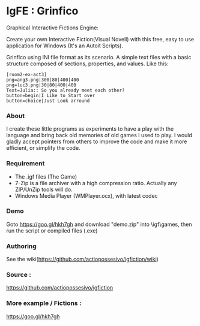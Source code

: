 # IgFE : Grinfico
Graphical Interactive Fictions Engine:

Create your own Interactive Fiction(Visual Novell) with this free, easy to use application for Windows (It's an Autoit Scripts).

Grinfico using INI file format as its scenario. A simple text files with a basic structure composed of sections, properties, and values. Like this:

	[room2-ex-act3]
	png=ang3.png|300|80|400|400
	png=luc3.png|30|80|400|400
	Text=Julia:: So you already meet each other?
	button=begin|I Like to Start over
	button=choice|Just Look arround

### About
I create these little programs as experiments to have a play with the language and bring back old memories of old games I used to play.  I would gladly accept pointers from others to improve the code and make it more efficient, or simplify the code. 

### Requirement
 * The .igf files (The Game)
 * 7-Zip is a file archiver with a high compression ratio. Actually any ZIP/UnZip tools will do.
 * Windows Media Player (WMPlayer.ocx), with latest codec

### Demo
Goto https://goo.gl/hkh7gh and download "demo.zip" into \igf\games, then run the script or compiled files (.exe)

### Authoring
See the wiki(https://github.com/actiopossesivo/igfiction/wiki)

### Source :
https://github.com/actiopossesivo/igfiction

### More example / Fictions :
https://goo.gl/hkh7gh
